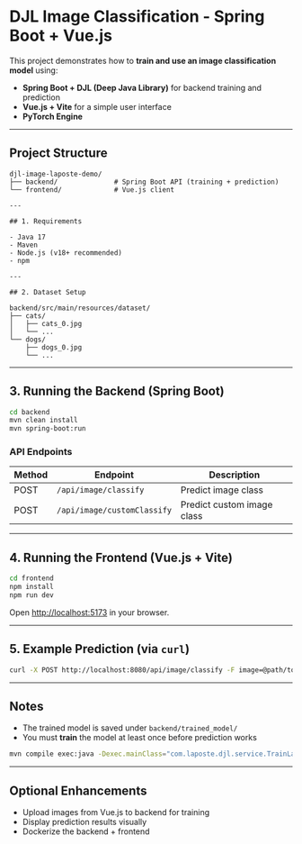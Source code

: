 # DJL Image Classification - Spring Boot + Vue.js

This project demonstrates how to **train and use an image classification model** using:
- **Spring Boot + DJL (Deep Java Library)** for backend training and prediction
- **Vue.js + Vite** for a simple user interface
- **PyTorch Engine**

---

## Project Structure

```
djl-image-laposte-demo/
├── backend/              # Spring Boot API (training + prediction)
└── frontend/             # Vue.js client

---

## 1. Requirements

- Java 17
- Maven
- Node.js (v18+ recommended)
- npm

---

## 2. Dataset Setup

backend/src/main/resources/dataset/
├── cats/
│   ├── cats_0.jpg
│   └── ...
└── dogs/
    ├── dogs_0.jpg
    └── ...
```

---

## 3. Running the Backend (Spring Boot)

```bash
cd backend
mvn clean install
mvn spring-boot:run
```

### API Endpoints

| Method | Endpoint                    | Description               |
|--------|-----------------------------|---------------------------|
| POST   | `/api/image/classify`       | Predict image class       |
| POST   | `/api/image/customClassify` | Predict custom image class|

---

## 4. Running the Frontend (Vue.js + Vite)

```bash
cd frontend
npm install
npm run dev
```

Open [http://localhost:5173](http://localhost:5173) in your browser.

---

## 5. Example Prediction (via `curl`)

```bash
curl -X POST http://localhost:8080/api/image/classify -F image=@path/to/image.jpg
```

---

## Notes

- The trained model is saved under `backend/trained_model/`
- You must **train** the model at least once before prediction works
```bash
mvn compile exec:java -Dexec.mainClass="com.laposte.djl.service.TrainLaPosteModel"
```
---

## Optional Enhancements

- Upload images from Vue.js to backend for training
- Display prediction results visually
- Dockerize the backend + frontend

